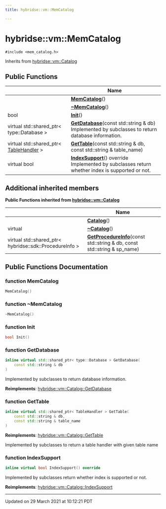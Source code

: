 ```yaml
---
title: hybridse::vm::MemCatalog

---
```


# hybridse::vm::MemCatalog




`#include <mem_catalog.h>`

Inherits from [hybridse::vm::Catalog](/hybridse/usage/api/markdown/Classes/classhybridse_1_1vm_1_1_catalog.md)

## Public Functions

|                | Name           |
| -------------- | -------------- |
| | **[MemCatalog](/hybridse/usage/api/markdown/Classes/classhybridse_1_1vm_1_1_mem_catalog.md#function-memcatalog)**() |
| | **[~MemCatalog](/hybridse/usage/api/markdown/Classes/classhybridse_1_1vm_1_1_mem_catalog.md#function-~memcatalog)**() |
| bool | **[Init](/hybridse/usage/api/markdown/Classes/classhybridse_1_1vm_1_1_mem_catalog.md#function-init)**() |
| virtual std::shared_ptr< type::Database > | **[GetDatabase](/hybridse/usage/api/markdown/Classes/classhybridse_1_1vm_1_1_mem_catalog.md#function-getdatabase)**(const std::string & db)<br>Implemented by subclasses to return database information.  |
| virtual std::shared_ptr< [TableHandler](/hybridse/usage/api/markdown/Classes/classhybridse_1_1vm_1_1_table_handler.md) > | **[GetTable](/hybridse/usage/api/markdown/Classes/classhybridse_1_1vm_1_1_mem_catalog.md#function-gettable)**(const std::string & db, const std::string & table_name) |
| virtual bool | **[IndexSupport](/hybridse/usage/api/markdown/Classes/classhybridse_1_1vm_1_1_mem_catalog.md#function-indexsupport)**() override<br>Implemented by subclasses return whether index is supported or not.  |

## Additional inherited members

**Public Functions inherited from [hybridse::vm::Catalog](/hybridse/usage/api/markdown/Classes/classhybridse_1_1vm_1_1_catalog.md)**

|                | Name           |
| -------------- | -------------- |
| | **[Catalog](/hybridse/usage/api/markdown/Classes/classhybridse_1_1vm_1_1_catalog.md#function-catalog)**() |
| virtual | **[~Catalog](/hybridse/usage/api/markdown/Classes/classhybridse_1_1vm_1_1_catalog.md#function-~catalog)**() |
| virtual std::shared_ptr< hybridse::sdk::ProcedureInfo > | **[GetProcedureInfo](/hybridse/usage/api/markdown/Classes/classhybridse_1_1vm_1_1_catalog.md#function-getprocedureinfo)**(const std::string & db, const std::string & sp_name) |


## Public Functions Documentation

### function MemCatalog

```cpp
MemCatalog()
```


### function ~MemCatalog

```cpp
~MemCatalog()
```


### function Init

```cpp
bool Init()
```


### function GetDatabase

```cpp
inline virtual std::shared_ptr< type::Database > GetDatabase(
    const std::string & db
)
```

Implemented by subclasses to return database information. 

**Reimplements**: [hybridse::vm::Catalog::GetDatabase](/hybridse/usage/api/markdown/Classes/classhybridse_1_1vm_1_1_catalog.md#function-getdatabase)


### function GetTable

```cpp
inline virtual std::shared_ptr< TableHandler > GetTable(
    const std::string & db,
    const std::string & table_name
)
```


**Reimplements**: [hybridse::vm::Catalog::GetTable](/hybridse/usage/api/markdown/Classes/classhybridse_1_1vm_1_1_catalog.md#function-gettable)


Implemented by subclasses to return a table handler with given table name 


### function IndexSupport

```cpp
inline virtual bool IndexSupport() override
```

Implemented by subclasses return whether index is supported or not. 

**Reimplements**: [hybridse::vm::Catalog::IndexSupport](/hybridse/usage/api/markdown/Classes/classhybridse_1_1vm_1_1_catalog.md#function-indexsupport)


-------------------------------

Updated on 29 March 2021 at 10:12:21 PDT